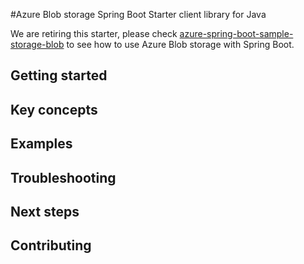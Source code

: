 #Azure Blob storage Spring Boot Starter client library for Java

We are retiring this starter, please check [azure-spring-boot-sample-storage-blob](../azure-spring-boot-samples/azure-spring-boot-sample-storage-blob/README.md) to see how to use Azure Blob storage with Spring Boot.


## Getting started
## Key concepts
## Examples
## Troubleshooting
## Next steps
## Contributing
